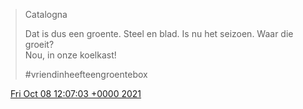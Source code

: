 > Catalogna  
>   
> Dat is dus een groente\. Steel en blad\. Is nu het seizoen\. Waar die groeit?   
> Nou, in onze koelkast\!  
>   
> \#vriendinheefteengroentebox

<img src="../../media/tweet.ico" width="12" /> [Fri Oct 08 12:07:03 +0000 2021](https://twitter.com/DromerDenker/status/1446447044915249157)